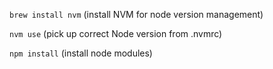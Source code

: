`brew install nvm` (install NVM for node version management)

`nvm use` (pick up correct Node version from .nvmrc)

`npm install` (install node modules)